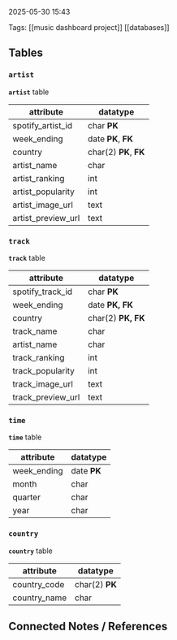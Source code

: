 2025-05-30 15:43

Tags: [[music dashboard project]] [[databases]]

## Tables
### `artist`
**`artist`** table

| attribute          | datatype               |
| ------------------ | ---------------------- |
| spotify_artist_id  | char **PK**            |
| week_ending        | date **PK**, **FK**    |
| country            | char(2) **PK**, **FK** |
| artist_name        | char                   |
| artist_ranking     | int                    |
| artist_popularity  | int                    |
| artist_image_url   | text                   |
| artist_preview_url | text                   |


### `track`
**`track`** table

| attribute         | datatype           |
| ----------------- | ------------------ |
| spotify_track_id  | char **PK**        |
| week_ending       | date **PK, FK**    |
| country           | char(2) **PK, FK** |
| track_name        | char               |
| artist_name       | char               |
| track_ranking     | int                |
| track_popularity  | int                |
| track_image_url   | text               |
| track_preview_url | text               |

### `time`
**`time`** table

| attribute   | datatype    |
| ----------- | ----------- |
| week_ending | date **PK** |
| month       | char        |
| quarter     | char        |
| year        | char        |

### `country`

**`country`** table

| attribute    | datatype       |
| ------------ | -------------- |
| country_code | char(2) **PK** |
| country_name | char           |


## Connected Notes / References

